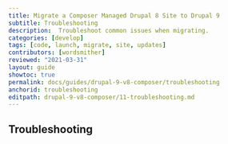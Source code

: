 ```yaml
---
title: Migrate a Composer Managed Drupal 8 Site to Drupal 9
subtitle: Troubleshooting
description:  Troubleshoot common issues when migrating.
categories: [develop]
tags: [code, launch, migrate, site, updates]
contributors: [wordsmither]
reviewed: "2021-03-31"
layout: guide
showtoc: true
permalink: docs/guides/drupal-9-v8-composer/troubleshooting
anchorid: troubleshooting
editpath: drupal-9-v8-composer/11-troubleshooting.md
---
```


## Troubleshooting

<Partial file="composer-updating.md" />

<Partial file="drupal-9/troubleshooting.md" />
